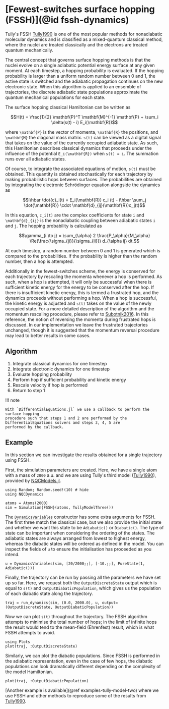 # [Fewest-switches surface hopping (FSSH)](@id fssh-dynamics)

Tully's FSSH [Tully1990](@cite) is one of the most popular methods for nonadiabatic
molecular dynamics and is classified as a mixed-quantum classical method, where the nuclei
are treated classically and the electrons are treated quantum mechanically.

The central concept that governs surface hopping methods is that the nuclei evolve on
a single adiabatic potential energy surface at any given moment.
At each timestep, a hopping probability is evaluated. If the hopping probability is larger than a uniform random number between 0 and 1,
the active state is switched and the adiabatic propagation continues on the new electronic state.
When this algorithm is applied to an ensemble of trajectories, the discrete adiabatic state 
populations approximate the quantum mechanical populations for each state.

The surface hopping classical Hamiltonian can be written as
```math
H(t) = \frac{1}{2} \mathbf{P}^T \mathbf{M}^{-1} \mathbf{P} + \sum_i \delta(s(t) - i) E_i(\mathbf{R})
```
where ``\mathbf{P}`` is the vector of momenta, ``\mathbf{R}`` the positions, and ``\mathbf{M}``
the diagonal mass matrix.
``s(t)`` can be viewed as a digital signal that takes on the value of the currently
occupied adiabatic state.
As such, this Hamiltonian describes classical dynamics that proceeds under the influence
of the potential ``E_i(\mathbf{R})`` when ``s(t) = i``.
The summation runs over all adiabatic states.

Of course, to integrate the associated equations of motion, ``s(t)`` must be obtained.
This quantity is obtained stochastically for each trajectory by making probabilistic hops
between surfaces.
The probabilities are obtained by integrating the electronic Schrödinger equation
alongside the dynamics as
```math
i\hbar \dot{c}_i(t) = E_i(\mathbf{R}) c_i (t)
- i\hbar \sum_j \dot{\mathbf{R}} \cdot \mathbf{d}_{ij}(\mathbf{R})c_j(t)
```
In this equation, ``c_i(t)`` are the complex coefficients for state ``i`` and
``\mathbf{d}_{ij}`` is the nonadiabatic coupling between adiabatic states ``i`` and ``j``.
The hopping probability is calculated as
```math
\gamma_{i \to j} = \sum_{\alpha} 2 \frac{P_\alpha}{M_\alpha}
\Re(\frac{\sigma_{ji}}{\sigma_{ii}}) d_{\alpha ij} dt.
```
At each timestep, a random number between 0 and 1 is generated which is compared to the
probabilities. If the probability is higher than the random number, then a hop is attempted.

Additionally in the fewest-switches scheme, the energy is conserved
for each trajectory by rescaling the momenta whenever a hop is performed.
As such, when a hop is attempted, it will only be successful when there is sufficient
kinetic energy for the energy to be conserved after the hop.
If there is insufficient kinetic energy, this is termed a frustrated hop, and
the dynamics proceeds without performing a hop.
When a hop is successful, the kinetic energy is adjusted and ``s(t)`` takes on the value
of the newly occupied state.
For a more detailed description of the algorithm and the momentum rescaling procedure, please
refer to [Subotnik2016](@cite). 
In this reference, the notion of reversing the momenta during frustrated hops is discussed.
In our implementation we leave the frustrated trajectories unchanged, though it is suggested
that the momentum reversal procedure may lead to better results in some cases.

## Algorithm

1. Integrate classical dynamics for one timestep
2. Integrate electronic dynamics for one timestep
3. Evaluate hopping probability
4. Perform hop if sufficient probability and kinetic energy
5. Rescale velocity if hop is performed
6. Return to step 1

!!! note

    With `DifferentialEquations.jl` we use a callback to perform the surface hopping
    procedure such that steps 1 and 2 are performed by the DifferentialEquations solvers and steps 3, 4, 5 are
    performed by the callback.

## Example

In this section we can investigate the results obtained for a single trajectory using FSSH.

First, the simulation parameters are created. Here, we have a single atom with a mass of
`2000` a.u. and we are using Tully's third model ([Tully1990](@cite)), provided by [NQCModels.jl](@ref).
```@example fssh
using Random; Random.seed!(10) # hide
using NQCDynamics

atoms = Atoms(2000)
sim = Simulation{FSSH}(atoms, TullyModelThree())
```

The [`DynamicsVariables`](@ref) constructor has some extra arguments for FSSH.
The first three match the classical case, but we also provide the initial state and
whether we want this state to be `Adiabatic()` or `Diabatic()`.
The type of state can be important when considering the ordering of the states.
The adiabatic states are always arranged from lowest to highest energy, whereas the diabatic
states will be ordered as defined in the model.
You can inspect the fields of `u` to ensure the initialisation has proceeded as you intend.
```@example fssh
u = DynamicsVariables(sim, [20/2000;;], [-10.;;], PureState(1, Adiabatic()))
```

Finally, the trajectory can be run by passing all the parameters we have set up so far.
Here, we request both the `OutputDiscreteState` output which is equal to ``s(t)`` and 
`OutputDiabaticPopulation`, which gives us the population of each diabatic state along the trajectory.
```@example fssh
traj = run_dynamics(sim, (0.0, 2000.0), u, output=(OutputDiscreteState, OutputDiabaticPopulation))
```

Now we can plot ``s(t)`` throughout the trajectory. The FSSH algorithm attempts to minimise
the total number of hops; in the limit of infinite hops the result would tend to the
mean-field (Ehrenfest) result, which is what FSSH attempts to avoid.
```@example fssh
using Plots
plot(traj, :OutputDiscreteState)
```

Similarly, we can plot the diabatic populations. Since FSSH is performed in the adiabatic
representation, even in the case of few hops, the diabatic populations can look dramatically
different depending on the complexity of the model Hamiltonian. 
```@example fssh
plot(traj, :OutputDiabaticPopulation)
```

[Another example is available](@ref examples-tully-model-two) where we use FSSH and other
methods to reproduce some of the results from [Tully1990](@cite).
